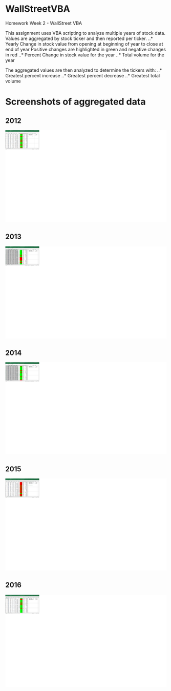 # WallStreetVBA
Homework Week 2 - WallStreet VBA

This assignment uses VBA scripting to analyze multiple years of stock data.
Values are aggregated by stock ticker and then reported per ticker.
    ..* Yearly Change in stock value from opening at beginning of year to close at end of year
        Positive changes are highlighted in green and negative changes in red
    ..* Percent Change in stock value for the year
    ..* Total volume for the year

The aggregated values are then analyzed to determine the tickers with:
    ..* Greatest percent increase
    ..* Greatest percent decrease
    ..* Greatest total volume


# Screenshots of aggregated data 

## 2012 
![alt text](/images/Sample1.png "2012 Analysis")

## 2013
![alt text](/images/Sample2.png "2013 Analysis")

## 2014
![alt text](/images/Sample3.png "2014 Analysis")

## 2015
![alt text](/images/Sample4.png "2015 Analysis")

## 2016
![alt text](/images/Sample5.png "2016 Analysis")



